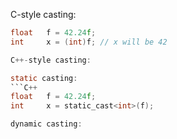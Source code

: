 C-style casting:

```C
float	f = 42.24f;
int		x = (int)f; // x will be 42

C++-style casting:

static casting:
```C++
float	f = 42.24f;
int		x = static_cast<int>(f);

dynamic casting:

